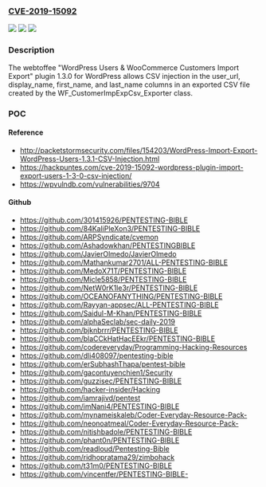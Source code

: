 ### [CVE-2019-15092](https://cve.mitre.org/cgi-bin/cvename.cgi?name=CVE-2019-15092)
![](https://img.shields.io/static/v1?label=Product&message=n%2Fa&color=blue)
![](https://img.shields.io/static/v1?label=Version&message=n%2Fa&color=blue)
![](https://img.shields.io/static/v1?label=Vulnerability&message=n%2Fa&color=brighgreen)

### Description

The webtoffee "WordPress Users & WooCommerce Customers Import Export" plugin 1.3.0 for WordPress allows CSV injection in the user_url, display_name, first_name, and last_name columns in an exported CSV file created by the WF_CustomerImpExpCsv_Exporter class.

### POC

#### Reference
- http://packetstormsecurity.com/files/154203/WordPress-Import-Export-WordPress-Users-1.3.1-CSV-Injection.html
- https://hackpuntes.com/cve-2019-15092-wordpress-plugin-import-export-users-1-3-0-csv-injection/
- https://wpvulndb.com/vulnerabilities/9704

#### Github
- https://github.com/301415926/PENTESTING-BIBLE
- https://github.com/84KaliPleXon3/PENTESTING-BIBLE
- https://github.com/ARPSyndicate/cvemon
- https://github.com/Ashadowkhan/PENTESTINGBIBLE
- https://github.com/JavierOlmedo/JavierOlmedo
- https://github.com/Mathankumar2701/ALL-PENTESTING-BIBLE
- https://github.com/MedoX71T/PENTESTING-BIBLE
- https://github.com/Micle5858/PENTESTING-BIBLE
- https://github.com/NetW0rK1le3r/PENTESTING-BIBLE
- https://github.com/OCEANOFANYTHING/PENTESTING-BIBLE
- https://github.com/Rayyan-appsec/ALL-PENTESTING-BIBLE
- https://github.com/Saidul-M-Khan/PENTESTING-BIBLE
- https://github.com/alphaSeclab/sec-daily-2019
- https://github.com/bjknbrrr/PENTESTING-BIBLE
- https://github.com/blaCCkHatHacEEkr/PENTESTING-BIBLE
- https://github.com/codereveryday/Programming-Hacking-Resources
- https://github.com/dli408097/pentesting-bible
- https://github.com/erSubhashThapa/pentest-bible
- https://github.com/gacontuyenchien1/Security
- https://github.com/guzzisec/PENTESTING-BIBLE
- https://github.com/hacker-insider/Hacking
- https://github.com/iamrajivd/pentest
- https://github.com/imNani4/PENTESTING-BIBLE
- https://github.com/mynameiskaleb/Coder-Everyday-Resource-Pack-
- https://github.com/neonoatmeal/Coder-Everyday-Resource-Pack-
- https://github.com/nitishbadole/PENTESTING-BIBLE
- https://github.com/phant0n/PENTESTING-BIBLE
- https://github.com/readloud/Pentesting-Bible
- https://github.com/ridhopratama29/zimbohack
- https://github.com/t31m0/PENTESTING-BIBLE
- https://github.com/vincentfer/PENTESTING-BIBLE-

